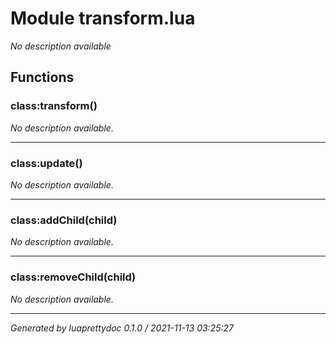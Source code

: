# Module transform.lua
_No description available_

## Functions

### class:transform()

_No description available._

---

### class:update()

_No description available._

---

### class:addChild(child)

_No description available._

---

### class:removeChild(child)

_No description available._

---

_Generated by luaprettydoc 0.1.0 / 2021-11-13 03:25:27_
